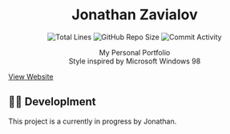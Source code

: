 <h1 align="center">Jonathan Zavialov</h1>

<p align="center">
<img src="https://img.shields.io/tokei/lines/github/JonZavialov/portfolio2?color=lightgray" alt="Total Lines" />
<img src="https://img.shields.io/github/repo-size/JonZavialov/portfolio2?color=lightgray&logo=GitHub" alt="GitHub Repo Size" />
<img src="https://img.shields.io/github/commit-activity/m/JonZavialov/portfolio2?color=lightgray&logo=GitHub" alt="Commit Activity" />
</p>

<p align="center">My Personal Portfolio<br>Style inspired by Microsoft Windows 98</p>
<a href="http://jonzav.me/">View Website</a>

## 👨‍💻 Developlment

This project is a currently in progress by Jonathan.
